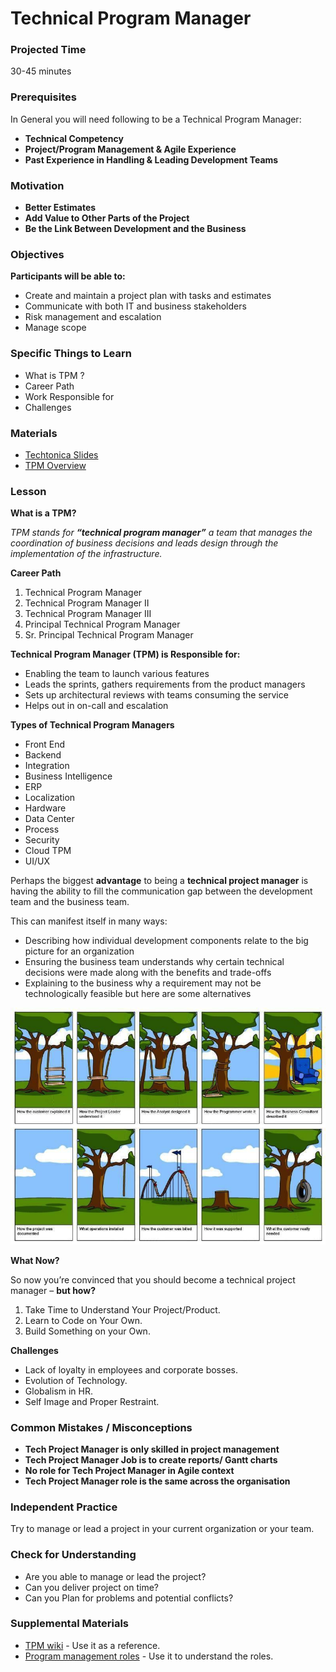 # Technical Program Manager

### Projected Time

30-45 minutes

### Prerequisites

In General you will need following to be a Technical Program Manager:

* **Technical Competency**
* **Project/Program Management & Agile Experience**
* **Past Experience in Handling & Leading Development Teams**

### Motivation

* **Better Estimates**
* **Add Value to Other Parts of the Project**
* **Be the Link Between Development and the Business**

### Objectives

**Participants will be able to:**

* Create and maintain a project plan with tasks and estimates
* Communicate with both IT and business stakeholders
* Risk management and escalation
* Manage scope

### Specific Things to Learn

* What is TPM ?
* Career Path
* Work Responsible for
* Challenges

### Materials

- [Techtonica Slides](https://docs.google.com/presentation/d/1q_sa93_LGQTZhNHyBnQHJmaO_2wgVD_7Mz7-gAjFZ8U/edit#slide=id.p)
- [TPM Overview](http://www.mariogerard.com/technical-program-manager/)

### Lesson


**What is a TPM?**

*TPM stands for **“technical program manager”** a team that manages the coordination of business decisions and leads design through the implementation of the infrastructure.*

**Career Path**

1. Technical Program Manager
2. Technical Program Manager II
3. Technical Program Manager III
4. Principal Technical Program Manager
5. Sr. Principal Technical Program Manager

**Technical Program Manager (TPM) is Responsible for:**

* Enabling the team to launch various features
* Leads the sprints, gathers requirements from the product managers
* Sets up architectural reviews with teams consuming the service
* Helps out in on-call and escalation

**Types of Technical Program Managers**

* Front End
* Backend
* Integration
* Business Intelligence
* ERP
* Localization
* Hardware
* Data Center
* Process
* Security
* Cloud TPM
* UI/UX

Perhaps the biggest **advantage** to being a **technical project manager** is having the ability to fill the communication gap between the development team and the business team. 

This can manifest itself in many ways:

* Describing how individual development components relate to the big picture for an organization
* Ensuring the business team understands why certain technical decisions were made along with the benefits and trade-offs
* Explaining to the business why a requirement may not be technologically feasible but here are some alternatives

![tpm](productmanage.png)

**What Now?**

So now you’re convinced that you should become a technical project manager – **but how?**

1. Take Time to Understand Your Project/Product.
2. Learn to Code on Your Own.
3. Build Something on your Own.

**Challenges**

* Lack of loyalty in employees and corporate bosses.
* Evolution of Technology.
* Globalism in HR.
* Self Image and Proper Restraint.

### Common Mistakes / Misconceptions

* **Tech Project Manager is only skilled in project management**
* **Tech Project Manager Job is to create reports/ Gantt charts**
* **No role for Tech Project Manager in Agile context**
* **Tech Project Manager role is the same across the organisation**

### Independent Practice

Try to manage or lead a project in your current organization or your team.

### Check for Understanding

* Are you able to manage or lead the project?
* Can you deliver project on time?
* Can you Plan for problems and potential conflicts?

### Supplemental Materials

- [TPM wiki](https://en.wikipedia.org/wiki/Program_management) - Use it as a reference.
- [Program management roles](https://www.pmi.org/learning/library/roles-responsibilities-skills-program-management-6799) - Use it to understand the roles.
